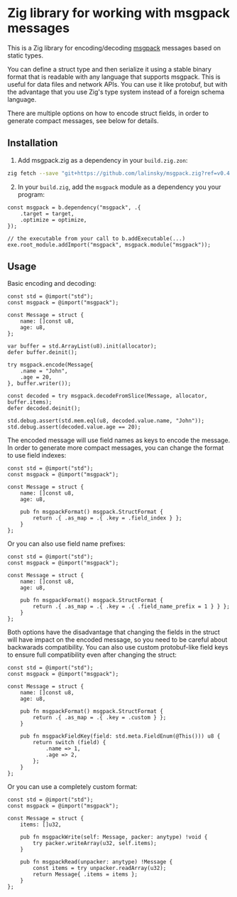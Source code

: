 # Zig library for working with msgpack messages

This is a Zig library for encoding/decoding [msgpack](https://msgpack.org/) messages based on static types.

You can define a struct type and then serialize it using a stable binary format that is readable with any
language that supports msgpack. This is useful for data files and network APIs. You can use it like protobuf,
but with the advantage that you use Zig's type system instead of a foreign schema language.

There are multiple options on how to encode struct fields, in order to generate compact messages, see below for details.

## Installation

1) Add msgpack.zig as a dependency in your `build.zig.zon`:

```bash
zig fetch --save "git+https://github.com/lalinsky/msgpack.zig?ref=v0.4.0"
```

2) In your `build.zig`, add the `msgpack` module as a dependency you your program:

```zig
const msgpack = b.dependency("msgpack", .{
    .target = target,
    .optimize = optimize,
});

// the executable from your call to b.addExecutable(...)
exe.root_module.addImport("msgpack", msgpack.module("msgpack"));
```

## Usage

Basic encoding and decoding:

```zig
const std = @import("std");
const msgpack = @import("msgpack");

const Message = struct {
    name: []const u8,
    age: u8,
};

var buffer = std.ArrayList(u8).init(allocator);
defer buffer.deinit();

try msgpack.encode(Message{
    .name = "John",
    .age = 20,
}, buffer.writer());

const decoded = try msgpack.decodeFromSlice(Message, allocator, buffer.items);
defer decoded.deinit();

std.debug.assert(std.mem.eql(u8, decoded.value.name, "John"));
std.debug.assert(decoded.value.age == 20);
```

The encoded message will use field names as keys to encode the message. In order to generate more compact messages, you can change the format to use field indexes:

```zig
const std = @import("std");
const msgpack = @import("msgpack");

const Message = struct {
    name: []const u8,
    age: u8,

    pub fn msgpackFormat() msgpack.StructFormat {
        return .{ .as_map = .{ .key = .field_index } };
    }
};
```

Or you can also use field name prefixes:

```zig
const std = @import("std");
const msgpack = @import("msgpack");

const Message = struct {
    name: []const u8,
    age: u8,

    pub fn msgpackFormat() msgpack.StructFormat {
        return .{ .as_map = .{ .key = .{ .field_name_prefix = 1 } } };
    }
};
```

Both options have the disadvantage that changing the fields in the struct will have impact on the encoded message, so you need to be careful about backwarads compatibility.
You can also use custom protobuf-like field keys to ensure full compatibility even after changing the struct:

```zig
const std = @import("std");
const msgpack = @import("msgpack");

const Message = struct {
    name: []const u8,
    age: u8,

    pub fn msgpackFormat() msgpack.StructFormat {
        return .{ .as_map = .{ .key = .custom } };
    }

    pub fn msgpackFieldKey(field: std.meta.FieldEnum(@This())) u8 {
        return switch (field) {
            .name => 1,
            .age => 2,
        };
    }
};
```

Or you can use a completely custom format:

```zig
const std = @import("std");
const msgpack = @import("msgpack");

const Message = struct {
    items: []u32,

    pub fn msgpackWrite(self: Message, packer: anytype) !void {
        try packer.writeArray(u32, self.items);
    }

    pub fn msgpackRead(unpacker: anytype) !Message {
        const items = try unpacker.readArray(u32);
        return Message{ .items = items };
    }
};
```

